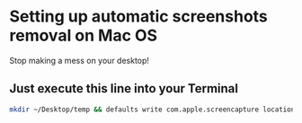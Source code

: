 # Setting up automatic screenshots removal on Mac OS
Stop making a mess on your desktop!

## Just execute this line into your Terminal

```bash
mkdir ~/Desktop/temp && defaults write com.apple.screencapture location  ~/Desktop/temp && (crontab -l 2>/dev/null; echo "0 0 * * * find ~/Desktop/temp -type f -mtime +5 -exec rm '{}' +;") | crontab -
```

